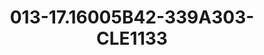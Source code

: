 ---
title: 013-17.16005B42-339A303-CLE1133
image: 013-17.16005B42-339A303-CLE1133.png
brand: classic-collection
layout: vestito
---